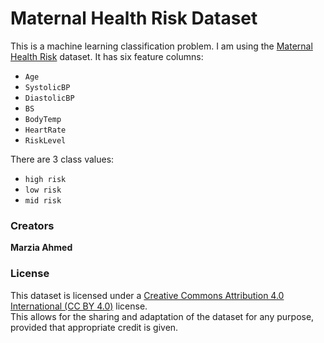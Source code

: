 # Maternal Health Risk Dataset

This is a machine learning classification problem. I am using the [Maternal Health Risk](https://www.archive.ics.uci.edu/dataset/863/maternal+health+risk) dataset. It has six feature columns:
- `Age`
- `SystolicBP`
- `DiastolicBP`
- `BS`
- `BodyTemp`
- `HeartRate`
- `RiskLevel`

There are 3 class values:
- `high risk`
- `low risk`
- `mid risk`

### Creators
**Marzia Ahmed**

### License
This dataset is licensed under a [Creative Commons Attribution 4.0 International (CC BY 4.0)](https://creativecommons.org/licenses/by/4.0/) license.  
This allows for the sharing and adaptation of the dataset for any purpose, provided that appropriate credit is given.

